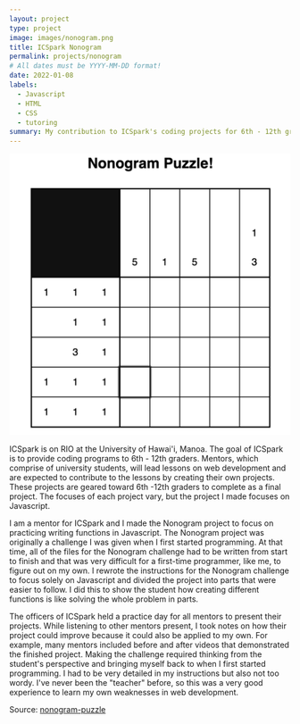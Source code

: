 ```yaml
---
layout: project
type: project
image: images/nonogram.png
title: ICSpark Nonogram
permalink: projects/nonogram
# All dates must be YYYY-MM-DD format!
date: 2022-01-08
labels:
  - Javascript
  - HTML
  - CSS
  - tutoring
summary: My contribution to ICSpark's coding projects for 6th - 12th graders.
---
```


<img class="ui medium right floated rounded image" src="../images/nonogram.png">

ICSpark is on RIO at the University of Hawai'i, Manoa. The goal of ICSpark is to provide coding programs to 6th - 12th graders. Mentors, which comprise of university students, will lead lessons on web development and are expected to contribute to the lessons by creating their own projects. These projects are geared toward 6th -12th graders to complete as a final project. The focuses of each project vary, but the project I made focuses on Javascript.

I am a mentor for ICSpark and I made the Nonogram project to focus on practicing writing functions in Javascript. The Nonogram project was originally a challenge I was given when I first started programming. At that time, all of the files for the Nonogram challenge had to be written from start to finish and that was very difficult for a first-time programmer, like me, to figure out on my own. I rewrote the instructions for the Nonogram challenge to focus solely on Javascript and divided the project into parts that were easier to follow. I did this to show the student how creating different functions is like solving the whole problem in parts.

The officers of ICSpark held a practice day for all mentors to present their projects. While listening to other mentors present, I took notes on how their project could improve because it could also be applied to my own. For example, many mentors included before and after videos that demonstrated the finished project. Making the challenge required thinking from the student's perspective and bringing myself back to when I first started programming. I had to be very detailed in my instructions but also not too wordy. I've never been the "teacher" before, so this was a very good experience to learn my own weaknesses in web development.
 
Source: <a href="https://github.com/michnotmeesh/icspark"><i class="large github icon"></i>nonogram-puzzle</a>
